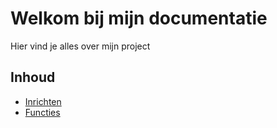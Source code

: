 # Welkom bij mijn documentatie
Hier vind je alles over mijn project

## Inhoud
- [Inrichten](docs/setup.md)
- [Functies](docs/features.md)
